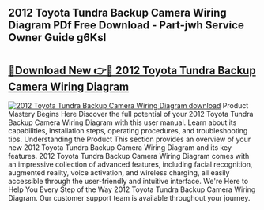 ## 2012 Toyota Tundra Backup Camera Wiring Diagram PDf Free Download - Part-jwh Service Owner Guide g6Ksl

# <h2><a href="http://dfkn86d.blite.top/?on=2012+Toyota+Tundra+Backup+Camera+Wiring+Diagram">🔗Download New 👉🔴 2012 Toyota Tundra Backup Camera Wiring Diagram</a></h2>

[![2012 Toyota Tundra Backup Camera Wiring Diagram download](https://i.imgur.com/lujVjoI.png)](http://dfkn86d.blite.top/?on=2012+Toyota+Tundra+Backup+Camera+Wiring+Diagram)
Product Mastery Begins Here Discover the full potential of your 2012 Toyota Tundra Backup Camera Wiring Diagram with this user manual. Learn about its capabilities, installation steps, operating procedures, and troubleshooting tips. Understanding the Product This section provides an overview of your new 2012 Toyota Tundra Backup Camera Wiring Diagram and its key features. 2012 Toyota Tundra Backup Camera Wiring Diagram comes with an impressive collection of advanced features, including facial recognition, augmented reality, voice activation, and wireless charging, all easily accessible through the user-friendly and intuitive interface. We're Here to Help You Every Step of the Way 2012 Toyota Tundra Backup Camera Wiring Diagram. Our customer support team is available throughout your journey.
